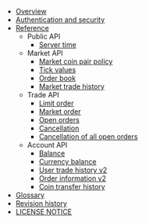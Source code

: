   - [Overview](/ko/1_Overview.md)
  - [Authentication and security](/ko/2_Authentication_and_Security_Policy.md)
  - [Reference](/ko/3_Reference.md)
      - Public API
          - [Server time](/ko/api/public/v1-public-time-get.md)
      - Market API
          - [Market coin pair policy](/ko/api/market/v1-market-public-coins-pairPolicy-get.md)
          - [Tick values](/ko/api/market/v1-market-public-currentTickValue-get.md)
          - [Order book](/ko/api/market/v1-market-public-orderBooks-get.md)
          - [Market trade history](/ko/api/market/v1-market-public-tradeHistory-get.md)
      - Trade API
          - [Limit order](/ko/api/trade/v1-trade-limitOrders-post.md)
          - [Market order](/ko/api/trade/v1-trade-marketOrders-post.md)
          - [Open orders](/ko/api/trade/v1-trade-openOrders-get.md)
          - [Cancellation](/ko/api/trade/v1-trade-orders-delete.md)
          - [Cancellation of all open orders](/ko/api/trade/v1-trade-openOrders-delete.md)
      - Account API
          - [Balance](/ko/api/account/v1-account-balances-get.md)
          - [Currency balance](/ko/api/account/v1-account-balances-currency-get.md)
          - [User trade history v2](/ko/api/account/v2-account-tradeHistory-get.md)
          - [Order information v2](/ko/api/account/v2-account-orders-orderID-get.md)
          - [Coin transfer history](/ko/api/account/v1-account-transactionHistory-get.md)
  - [Glossary](/ko/5_Terms.md)
  - [Revision history](/ko/0_About_This_Document.md)
  - [LICENSE NOTICE](/ko/LICENSE.md)
